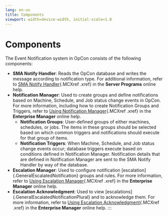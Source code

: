 ```yaml
---
lang: en-us
title: Components
viewport: width=device-width, initial-scale=1.0
---
```


#  Components

The Event Notification system in OpCon
consists of the following components:

-   **SMA Notify Handler**: Reads the OpCon
    database and writes the message according to notification type. For
    additional information, refer to [SMA Notify     Handler](../Server-Programs/SMA-Notify-Handler.md){.MCXref
    .xref} in the **Server Programs** online help.
-   **Notification Manager**: Used to create groups and define
    notifications based on Machine, Schedule, and Job status change
    events in OpCon. For more information,
    including how to create Notification Groups and Triggers, refer to
    [Using Notification     Manager](../UI/Enterprise-Manager/Using-Notification-Manager.md){.MCXref
    .xref} in the **Enterprise Manager** online help.
    -   **Notification Groups**: User-defined groups of either machines,
        schedules, or jobs. The items in these groups should be selected
        based on which common triggers and notifications should execute
        for that group of items.
    -   **Notification Triggers**: When Machine, Schedule, and Job
        status change events occur; database triggers execute based on
        conditions defined in Notification Manager. Notification details
        that are defined in Notification Manager are sent to the SMA
        Notify Handler by way of the database.
-   **Escalation Manager**: Used to configure notification
    [escalation]{.GeneralEscalatedNotification} groups and rules. For     more information, refer to [Using Escalation
    Manager](../UI/Enterprise-Manager/Using-Escalation-Manager.md){.MCXref
    .xref} in the **Enterprise Manager** online help.
-   **Escalation Acknowledgment**: Used to view
    [escalations]{.GeneralEscalatedNotificationPlural} and to     acknowledge them. For more information, refer to [Using Escalation
    Acknowledgment](../UI/Enterprise-Manager/Using-Escalation-Acknowlegement.md){.MCXref
    .xref} in the **Enterprise Manager** online help.
:::

 


